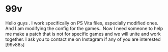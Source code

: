 # 99v
Hello guys .  I work specifically on PS Vita files, especially modified ones.  And I am modifying the config for the games.. Now I need someone to help me make a patch that is not for specific games and we will unite and work together. I ask you to contact me on Instagram if any of you are interested [99v88s]
